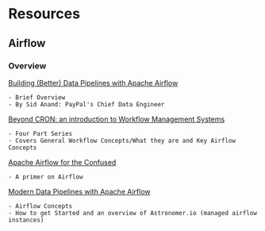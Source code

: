 # Resources

## Airflow
### Overview
[Building (Better) Data Pipelines with Apache Airflow](https://www.youtube.com/watch?v=6eNiCLanXJY)
    
    - Brief Overview
    - By Sid Anand: PayPal's Chief Data Engineer
[Beyond CRON: an introduction to Workflow Management Systems](https://medium.com/@dustinstansbury/beyond-cron-an-introduction-to-workflow-management-systems-19987afcdb5e)

    - Four Part Series
    - Covers General Workflow Concepts/What they are and Key Airflow Concepts
    
[Apache Airflow for the Confused](https://medium.com/nyc-planning-digital/apache-airflow-for-the-confused-b588935669df)

    - A primer on Airflow
    
[Modern Data Pipelines with Apache Airflow](https://blog.tedmiston.com/momentum-2018-airflow-talk/)

    - Airflow Concepts
    - How to get Started and an overview of Astronomer.io (managed airflow instances)
